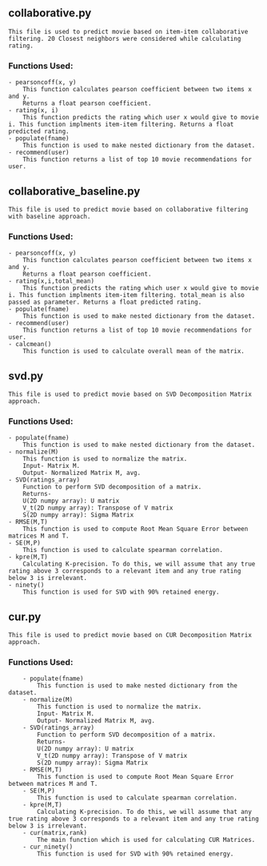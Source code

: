 ## collaborative.py
    This file is used to predict movie based on item-item collaborative filtering. 20 Closest neighbors were considered while calculating rating.

### Functions Used:

    - pearsoncoff(x, y)
        This function calculates pearson coefficient between two items x and y.
        Returns a float pearson coefficient.
    - rating(x, i)
        This function predicts the rating which user x would give to movie i. This function implments item-item filtering. Returns a float predicted rating.
    - populate(fname)
        This function is used to make nested dictionary from the dataset.
    - recommend(user)
        This function returns a list of top 10 movie recommendations for user.

## collaborative_baseline.py
    This file is used to predict movie based on collaborative filtering with baseline approach.

### Functions Used:

    - pearsoncoff(x, y)
        This function calculates pearson coefficient between two items x and y.
        Returns a float pearson coefficient.
    - rating(x,i,total_mean)
        This function predicts the rating which user x would give to movie i. This function implments item-item filtering. total_mean is also passed as parameter. Returns a float predicted rating.
    - populate(fname)
        This function is used to make nested dictionary from the dataset.
    - recommend(user)
        This function returns a list of top 10 movie recommendations for user.
    - calcmean()
        This function is used to calculate overall mean of the matrix.
    
## svd.py
    This file is used to predict movie based on SVD Decomposition Matrix approach.
    
### Functions Used:
    
    - populate(fname)
        This function is used to make nested dictionary from the dataset.
    - normalize(M)
        This function is used to normalize the matrix.
        Input- Matrix M.
        Output- Normalized Matrix M, avg.
    - SVD(ratings_array)
        Function to perform SVD decomposition of a matrix.
        Returns-
        U(2D numpy array): U matrix
        V_t(2D numpy array): Transpose of V matrix
        S(2D numpy array): Sigma Matrix
    - RMSE(M,T)
        This function is used to compute Root Mean Square Error between matrices M and T.
    - SE(M,P)
        This function is used to calculate spearman correlation.
    - kpre(M,T)
        Calculating K-precision. To do this, we will assume that any true rating above 3 corresponds to a relevant item and any true rating below 3 is irrelevant.
    - ninety()
        This function is used for SVD with 90% retained energy.
        
## cur.py
    This file is used to predict movie based on CUR Decomposition Matrix approach.
        
### Functions Used:
        
        - populate(fname)
            This function is used to make nested dictionary from the dataset.
        - normalize(M)
            This function is used to normalize the matrix.
            Input- Matrix M.
            Output- Normalized Matrix M, avg.
        - SVD(ratings_array)
            Function to perform SVD decomposition of a matrix.
            Returns-
            U(2D numpy array): U matrix
            V_t(2D numpy array): Transpose of V matrix
            S(2D numpy array): Sigma Matrix
        - RMSE(M,T)
            This function is used to compute Root Mean Square Error between matrices M and T.
        - SE(M,P)
            This function is used to calculate spearman correlation.
        - kpre(M,T)
            Calculating K-precision. To do this, we will assume that any true rating above 3 corresponds to a relevant item and any true rating below 3 is irrelevant.
        - cur(matrix,rank)
            The main function which is used for calculating CUR Matrices.
        - cur_ninety()
            This function is used for SVD with 90% retained energy.
        
